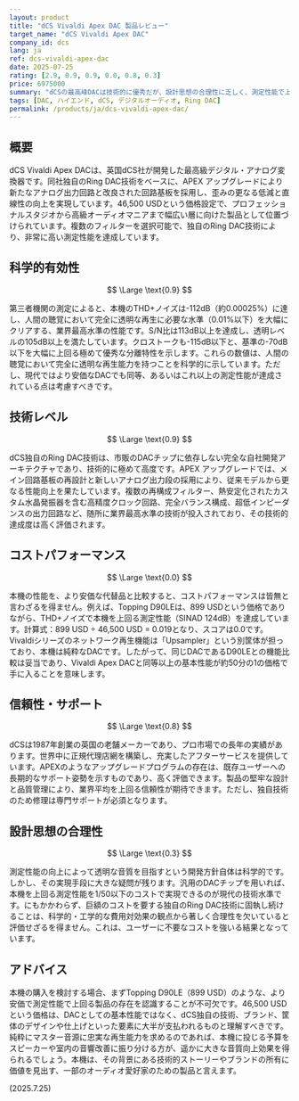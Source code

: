 ```yaml
---
layout: product
title: "dCS Vivaldi Apex DAC 製品レビュー"
target_name: "dCS Vivaldi Apex DAC" 
company_id: dcs
lang: ja
ref: dcs-vivaldi-apex-dac
date: 2025-07-25
rating: [2.9, 0.9, 0.9, 0.0, 0.8, 0.3]
price: 6975000
summary: "dCSの最高峰DACは技術的に優秀だが、設計思想の合理性に乏しく、測定性能で上回る選択肢が1/50以下の価格で存在するため、コストパフォーマンスは皆無。"
tags: [DAC, ハイエンド, dCS, デジタルオーディオ, Ring DAC]
permalink: /products/ja/dcs-vivaldi-apex-dac/
---
```


## 概要

dCS Vivaldi Apex DACは、英国dCS社が開発した最高級デジタル・アナログ変換器です。同社独自のRing DAC技術をベースに、APEX アップグレードにより新たなアナログ出力回路と改良された回路基板を採用し、歪みの更なる低減と直線性の向上を実現しています。46,500 USDという価格設定で、プロフェッショナルスタジオから高級オーディオマニアまで幅広い層に向けた製品として位置づけられています。複数のフィルターを選択可能で、独自のRing DAC技術により、非常に高い測定性能を達成しています。

## 科学的有効性

$$ \Large \text{0.9} $$

第三者機関の測定によると、本機のTHD+ノイズは-112dB（約0.00025%）に達し、人間の聴覚において完全に透明な再生に必要な水準（0.01%以下）を大幅にクリアする、業界最高水準の性能です。S/N比は113dB以上を達成し、透明レベルの105dB以上を満たしています。クロストークも-115dB以下と、基準の-70dB以下を大幅に上回る極めて優秀な分離特性を示します。これらの数値は、人間の聴覚において完全に透明な再生能力を持つことを科学的に示しています。ただし、現代ではより安価なDACでも同等、あるいはこれ以上の測定性能が達成されている点は考慮すべきです。

## 技術レベル

$$ \Large \text{0.9} $$

dCS独自のRing DAC技術は、市販のDACチップに依存しない完全な自社開発アーキテクチャであり、技術的に極めて高度です。APEX アップグレードでは、メイン回路基板の再設計と新しいアナログ出力段の採用により、従来モデルから更なる性能向上を果たしています。複数の再構成フィルター、熱安定化されたカスタム水晶発振器を含む高精度クロック回路、完全バランス構成、超低インピーダンスの出力回路など、随所に業界最高水準の技術が投入されており、その技術的達成度は高く評価されます。

## コストパフォーマンス

$$ \Large \text{0.0} $$

本機の性能を、より安価な代替品と比較すると、コストパフォーマンスは皆無と言わざるを得ません。例えば、Topping D90LEは、899 USDという価格でありながら、THD+ノイズで本機を上回る測定性能（SINAD 124dB）を達成しています。計算式：899 USD ÷ 46,500 USD = 0.019となり、スコアは0.0です。Vivaldiシリーズのネットワーク再生機能は「Upsampler」という別筐体が担っており、本機は純粋なDACです。したがって、同じDACであるD90LEとの機能比較は妥当であり、Vivaldi Apex DACと同等以上の基本性能が約50分の1の価格で手に入ることを意味します。

## 信頼性・サポート

$$ \Large \text{0.8} $$

dCSは1987年創業の英国の老舗メーカーであり、プロ市場での長年の実績があります。世界中に正規代理店網を構築し、充実したアフターサービスを提供しています。APEXのようなアップグレードプログラムの存在は、既存ユーザーへの長期的なサポート姿勢を示すものであり、高く評価できます。製品の堅牢な設計と品質管理により、業界平均を上回る信頼性が期待できます。ただし、独自技術のため修理は専門サポートが必須となります。

## 設計思想の合理性

$$ \Large \text{0.3} $$

測定性能の向上によって透明な音質を目指すという開発方針自体は科学的です。しかし、その実現手段に大きな疑問が残ります。汎用のDACチップを用いれば、本機を上回る測定性能を1/50以下のコストで実現できるのが現代の技術水準です。にもかかわらず、巨額のコストを要する独自のRing DAC技術に固執し続けることは、科学的・工学的な費用対効果の観点から著しく合理性を欠いていると評価せざるを得ません。これは、ユーザーに不要なコストを強いる結果となっています。

## アドバイス

本機の購入を検討する場合、まずTopping D90LE（899 USD）のような、より安価で測定性能で上回る製品の存在を認識することが不可欠です。46,500 USDという価格は、DACとしての基本性能ではなく、dCS独自の技術、ブランド、筐体のデザインや仕上げといった要素に大半が支払われるものと理解すべきです。純粋にマスター音源に忠実な再生能力を求めるのであれば、本機に投じる予算をスピーカーや室内の音響改善に振り分ける方が、遥かに大きな音質向上効果を得られるでしょう。本機は、その背景にある技術的ストーリーやブランドの所有に価値を見出す、一部のオーディオ愛好家のための製品と言えます。

(2025.7.25)
